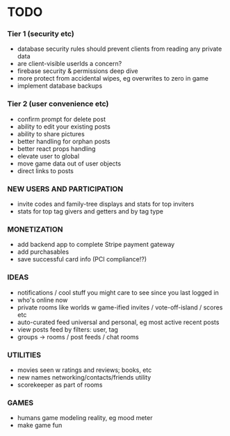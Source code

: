 # TODO

### Tier 1 (security etc)

- database security rules should prevent clients from reading any private data
- are client-visible userIds a concern?
- firebase security & permissions deep dive
- more protect from accidental wipes, eg overwrites to zero in game
- implement database backups

### Tier 2 (user convenience etc)

- confirm prompt for delete post
- ability to edit your existing posts
- ability to share pictures
- better handling for orphan posts
- better react props handling
- elevate user to global
- move game data out of user objects
- direct links to posts

### NEW USERS AND PARTICIPATION

- invite codes and family-tree displays and stats for top inviters
- stats for top tag givers and getters and by tag type

### MONETIZATION

- add backend app to complete Stripe payment gateway
- add purchasables
- save successful card info (PCI compliance!?)

### IDEAS

- notifications / cool stuff you might care to see since you last logged in
- who's online now
- private rooms like worlds w game-ified invites / vote-off-island / scores etc
- auto-curated feed universal and personal, eg most active recent posts
- view posts feed by filters: user, tag
- groups -> rooms / post feeds / chat rooms

### UTILITIES

- movies seen w ratings and reviews; books, etc
- new names networking/contacts/friends utility
- scorekeeper as part of rooms

### GAMES

- humans game modeling reality, eg mood meter
- make game fun
